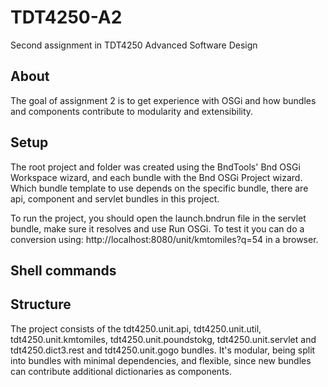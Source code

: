 # TDT4250-A2
Second assignment in TDT4250 Advanced Software Design

About
------
The goal of assignment 2 is to get experience with OSGi and how bundles and components contribute to modularity and extensibility. 

Setup
------
The root project and folder was created using the BndTools' Bnd OSGi Workspace wizard, and each bundle with the Bnd OSGi Project wizard. Which bundle template to use depends on the specific bundle, there are api, component and servlet bundles in this project.

To run the project, you should open the launch.bndrun file in the servlet bundle, make sure it resolves and use Run OSGi. 
To test it you can do a conversion using: http://localhost:8080/unit/kmtomiles?q=54 in a browser.

Shell commands
------


Structure
------
The project consists of the tdt4250.unit.api, tdt4250.unit.util, tdt4250.unit.kmtomiles, tdt4250.unit.poundstokg, tdt4250.unit.servlet and tdt4250.dict3.rest and tdt4250.unit.gogo bundles. 
It's modular, being split into bundles with minimal dependencies, and flexible, since new bundles can contribute additional dictionaries as components.

